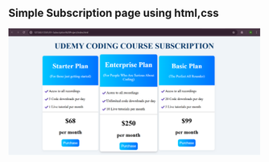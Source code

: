<h2>Simple Subscription page using html,css</h2>
<img src="Web_Page.png" alt="Banner" width="500"/>
